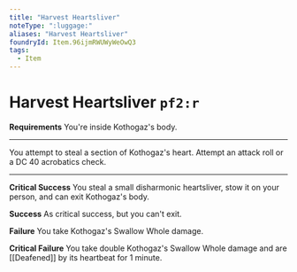 ```yaml
---
title: "Harvest Heartsliver"
noteType: ":luggage:"
aliases: "Harvest Heartsliver"
foundryId: Item.96ijmRWUWyWeOwQ3
tags:
  - Item
---
```


# Harvest Heartsliver `pf2:r`

**Requirements** You're inside Kothogaz's body.

* * *

You attempt to steal a section of Kothogaz's heart. Attempt an attack roll or a DC 40 acrobatics check.

* * *

**Critical Success** You steal a small disharmonic heartsliver, stow it on your person, and can exit Kothogaz's body.

**Success** As critical success, but you can't exit.

**Failure** You take Kothogaz's Swallow Whole damage.

**Critical Failure** You take double Kothogaz's Swallow Whole damage and are [[Deafened]] by its heartbeat for 1 minute.

